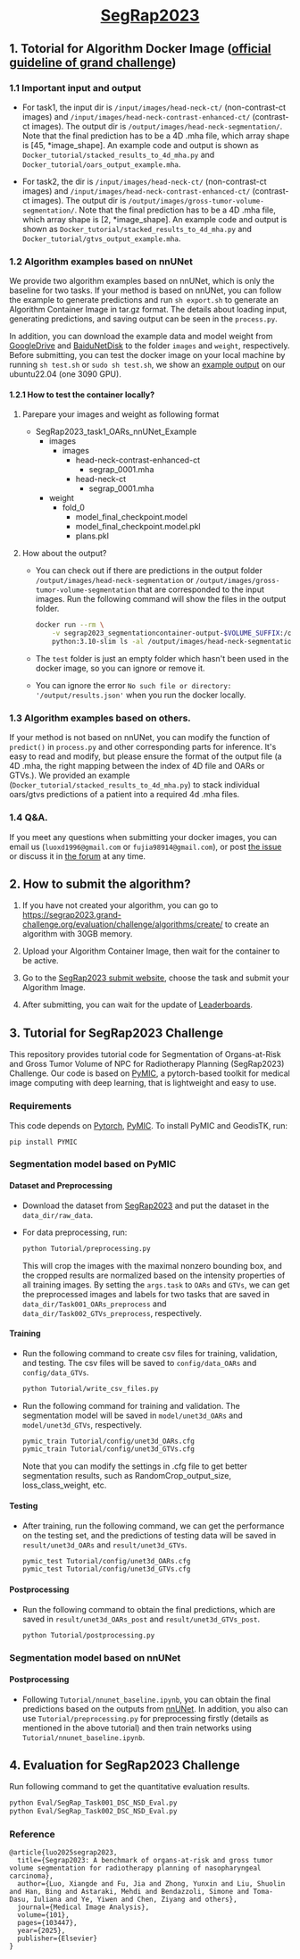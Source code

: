 # <div align=center> [SegRap2023](https://segrap2023.grand-challenge.org/)</div>

## 1. Totorial for Algorithm Docker Image ([official guideline of grand challenge](https://grand-challenge.org/documentation/test-and-deploy-your-container/))
### 1.1 Important input and output
- For task1, the input dir is `/input/images/head-neck-ct/` (non-contrast-ct images) and `/input/images/head-neck-contrast-enhanced-ct/` (contrast-ct images). The output dir is `/output/images/head-neck-segmentation/`. Note that the final prediction has to be a 4D .mha file, which array shape is [45, *image_shape]. An example code and output is shown as `Docker_tutorial/stacked_results_to_4d_mha.py` and `Docker_tutorial/oars_output_example.mha`.

- For task2, the dir is `/input/images/head-neck-ct/` (non-contrast-ct images) and `/input/images/head-neck-contrast-enhanced-ct/` (contrast-ct images). The output dir is `/output/images/gross-tumor-volume-segmentation/`. Note that the final prediction has to be a 4D .mha file, which array shape is [2, *image_shape]. An example code and output is shown as `Docker_tutorial/stacked_results_to_4d_mha.py` and `Docker_tutorial/gtvs_output_example.mha`.

### 1.2 Algorithm examples based on nnUNet
We provide two algorithm examples based on nnUNet, which is only the baseline for two tasks. If your method is based on nnUNet, you can follow the example to generate predictions and run `sh export.sh` to generate an Algorithm Container Image in tar.gz format. The details about loading input, generating predictions, and saving output can be seen in the `process.py`. 

In addition, you can download the example data and model weight from [GoogleDrive](https://drive.google.com/file/d/17hJz9hQ1sajsW0aEgmiydvL9bVchqipr/view?usp=sharing) and [BaiduNetDisk](https://pan.baidu.com/s/1lwGENM9R7z3791FxQoy7fQ?pwd=2023) to the folder `images` and  `weight`, respectively. Before submitting, you can test the docker image on your local machine by running `sh test.sh` or `sudo sh test.sh`, we show an [example output](https://github.com/HiLab-git/SegRap2023/blob/main/Docker_tutorial/outputs.png) on our ubuntu22.04 (one 3090 GPU).

#### 1.2.1 How to test the container locally?
1. Parepare your images and weight as following format
    - SegRap2023_task1_OARs_nnUNet_Example
        - images
            - images
                - head-neck-contrast-enhanced-ct
                    - segrap_0001.mha
                - head-neck-ct
                    - segrap_0001.mha
        - weight
            - fold_0
                - model_final_checkpoint.model
                - model_final_checkpoint.model.pkl
                - plans.pkl

2. How about the output?
    - You can check out if there are predictions in the output folder `/output/images/head-neck-segmentation` or `/output/images/gross-tumor-volume-segmentation` that are corresponded to the input images. Run the following command will show the files in the output folder.
        ```bash
        docker run --rm \
            -v segrap2023_segmentationcontainer-output-$VOLUME_SUFFIX:/output/ \
            python:3.10-slim ls -al /output/images/head-neck-segmentation
        ```
    - The `test` folder is just an empty folder which hasn't been used in the docker image, so you can ignore or remove it.

    - You can ignore the error `No such file or directory: '/output/results.json'` when you run the docker locally.
      
### 1.3 Algorithm examples based on others.
If your method is not based on nnUNet, you can modify the function of `predict()` in `process.py` and other corresponding parts for inference. It's easy to read and modify, but please ensure the format of the output file (a 4D .mha, the right mapping between the index of 4D file and OARs or GTVs.). We provided an example (`Docker_tutorial/stacked_results_to_4d_mha.py`) to stack individual oars/gtvs predictions of a patient into a required 4d .mha files.

### 1.4 Q&A.
If you meet any questions when submitting your docker images, you can email us (`luoxd1996@gmail.com` or `fujia98914@gmail.com`), or post [the issue](https://github.com/HiLab-git/SegRap2023/issues) or discuss it in [the forum](https://grand-challenge.org/forums/forum/segmentation-of-organs-at-risk-and-gross-tumor-volume-of-npc-699/) at any time.

## 2. How to submit the algorithm?
1. If you have not created your algorithm, you can go to https://segrap2023.grand-challenge.org/evaluation/challenge/algorithms/create/ to create an algorithm with 30GB memory.

2. Upload your Algorithm Container Image, then wait for the container to be active.

3. Go to the [SegRap2023 submit website](https://segrap2023.grand-challenge.org/evaluation/challenge/submissions/create/), choose the task and submit your Algorithm Image.

4. After submitting, you can wait for the update of [Leaderboards](https://segrap2023.grand-challenge.org/evaluation/challenge/leaderboard/).


## 3. Tutorial for SegRap2023 Challenge

This repository provides tutorial code for Segmentation of Organs-at-Risk and Gross Tumor Volume of NPC for Radiotherapy Planning (SegRap2023) Challenge. Our code is based on [PyMIC](https://github.com/HiLab-git/PyMIC), a pytorch-based toolkit for medical image computing with deep learning, that is lightweight and easy to use. 

### Requirements
This code depends on [Pytorch](https://pytorch.org), [PyMIC](https://github.com/HiLab-git/PyMIC).
To install PyMIC and GeodisTK, run:
```
pip install PYMIC
``` 


### Segmentation model based on PyMIC


#### Dataset and Preprocessing
- Download the dataset from [SegRap2023](https://segrap2023.grand-challenge.org/) and put the dataset in the `data_dir/raw_data`.

- For data preprocessing, run:
    ```bash
    python Tutorial/preprocessing.py
    ```
    This will crop the images with the maximal nonzero bounding box, and the cropped results are normalized based on the intensity properties of all training images. By setting the `args.task` to `OARs` and `GTVs`, we can get the preprocessed images and labels for two tasks that are saved in `data_dir/Task001_OARs_preprocess` and `data_dir/Task002_GTVs_preprocess`, respectively.

#### Training
- Run the following command to create csv files for training, validation, and testing. The csv files will be saved to `config/data_OARs` and `config/data_GTVs`.
    ```bash
    python Tutorial/write_csv_files.py
    ```
    
- Run the following command for training and validation. The segmentation model will be saved in `model/unet3d_OARs` and `model/unet3d_GTVs`, respectively.
    ```bash
    pymic_train Tutorial/config/unet3d_OARs.cfg
    pymic_train Tutorial/config/unet3d_GTVs.cfg
    ```
    Note that you can modify the settings in .cfg file to get better segmentation results, such as RandomCrop_output_size, loss_class_weight, etc.

#### Testing
- After training, run the following command, we can get the performance on the testing set, and the predictions of testing data will be saved in `result/unet3d_OARs` and `result/unet3d_GTVs`.
    ```bash
    pymic_test Tutorial/config/unet3d_OARs.cfg
    pymic_test Tutorial/config/unet3d_GTVs.cfg
    ```

#### Postprocessing
- Run the following command to obtain the final predictions, which are saved in `result/unet3d_OARs_post` and `result/unet3d_GTVs_post`.
    ```bash
    python Tutorial/postprocessing.py
    ```

### Segmentation model based on nnUNet
#### Postprocessing
- Following `Tutorial/nnunet_baseline.ipynb`, you can obtain the final predictions based on the outputs from [nnUNet](https://github.com/MIC-DKFZ/nnUNet). In addition, you also can use `Tutorial/preprocessing.py` for preprocessing firstly (details as mentioned in the above tutorial) and then train networks using `Tutorial/nnunet_baseline.ipynb`.


## 4. Evaluation for SegRap2023 Challenge
Run following command to get the quantitative evaluation results.
```bash
python Eval/SegRap_Task001_DSC_NSD_Eval.py
python Eval/SegRap_Task002_DSC_NSD_Eval.py
```
### Reference

```
@article{luo2025segrap2023,
  title={Segrap2023: A benchmark of organs-at-risk and gross tumor volume segmentation for radiotherapy planning of nasopharyngeal carcinoma},
  author={Luo, Xiangde and Fu, Jia and Zhong, Yunxin and Liu, Shuolin and Han, Bing and Astaraki, Mehdi and Bendazzoli, Simone and Toma-Dasu, Iuliana and Ye, Yiwen and Chen, Ziyang and others},
  journal={Medical Image Analysis},
  volume={101},
  pages={103447},
  year={2025},
  publisher={Elsevier}
}
```
